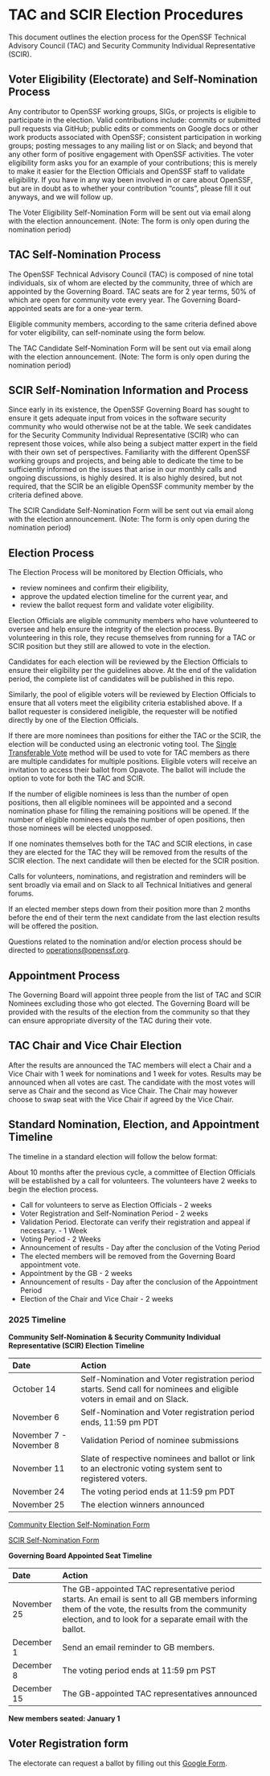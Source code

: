 # TAC and SCIR Election Procedures

This document outlines the election process for the OpenSSF Technical Advisory Council (TAC) and Security Community Individual Representative (SCIR).


## Voter Eligibility (Electorate) and Self-Nomination Process

Any contributor to OpenSSF working groups, SIGs, or projects is eligible to participate in the election.
Valid contributions include: commits or submitted pull requests via GitHub; public edits or comments on Google docs or other work products associated with OpenSSF; consistent participation in working groups; posting messages to any mailing list or on Slack; and beyond that any other form of positive engagement with OpenSSF activities.
The voter eligibility form asks you for an example of your contributions; this is merely to make it easier for the Election Officials and OpenSSF staff to validate eligibility.
If you have in any way been involved in or care about OpenSSF, but are in doubt as to whether your contribution “counts”, please fill it out anyways, and we will follow up.

The Voter Eligibility Self-Nomination Form will be sent out via email along with the election announcement.
(Note: The form is only open during the nomination period)


## TAC Self-Nomination Process

The OpenSSF Technical Advisory Council (TAC) is composed of nine total individuals, six of whom are elected by the community, three of which are appointed by the Governing Board.  TAC seats are for 2 year terms, 50% of which are open for community vote every year.  The Governing Board-appointed seats are for a one-year term.

Eligible community members, according to the same criteria defined above for voter eligibility, can self-nominate using the form below.

The TAC Candidate Self-Nomination Form will be sent out via email along with the election announcement.
(Note: The form is only open during the nomination period)


## SCIR Self-Nomination Information and Process

Since early in its existence, the OpenSSF Governing Board has sought to ensure it gets adequate input from voices in the software security community who would otherwise not be at the table.
We seek candidates for the Security Community Individual Representative (SCIR) who can represent those voices, while also being a subject matter expert in the field with their own set of perspectives.
Familiarity with the different OpenSSF working groups and projects, and being able to dedicate the time to be sufficiently informed on the issues that arise in our monthly calls and ongoing discussions, is highly desired.
It is also highly desired, but not required, that the SCIR be an eligible OpenSSF community member by the criteria defined above.

The SCIR Candidate Self-Nomination Form will be sent out via email along with the election announcement.
(Note: The form is only open during the nomination period)


## Election Process

The Election Process will be monitored by Election Officials, who
* review nominees and confirm their eligibility,
* approve the updated election timeline for the current year, and
* review the ballot request form and validate voter eligibility.

Election Officials are eligible community members who have volunteered to oversee and help ensure the integrity of the election process. By volunteering in this role, they recuse themselves from running for a TAC or SCIR position but they still are allowed to vote in the election.

Candidates for each election will be reviewed by the Election Officials to ensure their eligibility per the guidelines above. At the end of the validation period, the complete list of candidates will be published in this repo.

Similarly, the pool of eligible voters will be reviewed by Election Officials to ensure that all voters meet the eligibility criteria established above. If a ballot requester is considered ineligible, the requester will be notified directly by one of the Election Officials.

If there are more nominees than positions for either the TAC or the SCIR, the election will be conducted using an electronic voting tool.
The [Single Transferable Vote](https://en.wikipedia.org/wiki/Single_transferable_vote) method will be used to vote for TAC members as there are multiple candidates for multiple positions.
Eligible voters will receive an invitation to access their ballot from Opavote.
The ballot will include the option to vote for both the TAC and SCIR.

If the number of eligible nominees is less than the number of open positions, then all eligible nominees will be appointed and a second nomination phase for filling the remaining positions will be opened.
If the number of eligible nominees equals the number of open positions, then those nominees will be elected unopposed.

If one nominates themselves both for the TAC and SCIR elections, in case they are elected for the TAC they will be removed from the results of the SCIR election. The next candidate will then be elected for the SCIR position.

Calls for volunteers, nominations, and registration and reminders will be sent broadly via email and on Slack to all Technical Initiatives and general forums.

If an elected member steps down from their position more than 2 months before the end of their term the next candidate from the last election results will be offered the position.


Questions related to the nomination and/or election process should be directed to [operations@openssf.org](mailto:operations@openssf.org).


## Appointment Process

The Governing Board will appoint three people from the list of TAC and SCIR Nominees excluding those who got elected. The Governing Board will be provided with the results of the election from the community so that they can ensure appropriate diversity of the TAC during their vote.


## TAC Chair and Vice Chair Election

After the results are announced the TAC members will elect a Chair and a Vice Chair with 1 week for nominations and 1 week for votes. Results may be announced when all votes are cast. The candidate with the most votes will serve as Chair and the second as Vice Chair. The Chair may however choose to swap seat with the Vice Chair if agreed by the Vice Chair.


## Standard Nomination, Election, and Appointment Timeline

The timeline in a standard election will follow the below format:

About 10 months after the previous cycle, a committee of Election Officials will be established by a call for volunteers. The volunteers have 2 weeks to begin the election process.

- Call for volunteers to serve as Election Officials - 2 weeks
- Voter Registration and Self-Nomination Period - 2 weeks
- Validation Period. Electorate can verify their registration and appeal if necessary. - 1 Week
- Voting Period - 2 Weeks
- Announcement of results - Day after the conclusion of the Voting Period
- The elected members will be removed from the Governing Board appointment vote.
- Appointment by the GB - 2 weeks
- Announcement of results - Day after the conclusion of the Appointment Period
- Election of the Chair and Vice Chair - 2 weeks

### 2025 Timeline

**Community Self-Nomination & Security Community Individual Representative (SCIR) Election Timeline**

| Date | Action |
| :--- | :--- |
| October 14 | Self-Nomination and Voter registration period starts. Send call for nominees and eligible voters in email and on Slack.|
| November 6 | Self-Nomination and Voter registration period ends, 11:59 pm PDT
| November 7 - November 8 | Validation Period of nominee submissions
| November 11 | Slate of respective nominees and ballot or link to an electronic voting system sent to registered voters.
| November 24 | The voting period ends at 11:59 pm PDT
| November 25 | The election winners announced

[Community Election Self-Nomination Form](https://forms.gle/kanWZDrpT3dT79gD9)

[SCIR Self-Nomination Form](https://forms.gle/2wzS6hgXQoiTxXKn9)


**Governing Board Appointed Seat Timeline**

| Date | Action |
| :--- | :--- |
| November 25 | The GB-appointed TAC representative period starts. An email is sent to all GB members informing them of the vote, the results from the community election, and to look for a separate email with the ballot.|
| December 1 | Send an email reminder to GB members.
| December 8 | The voting period ends at 11:59 pm PST
| December 15 | The GB-appointed TAC representatives announced

 **New members seated: January 1**


## Voter Registration form

The electorate can request a ballot by filling out this [Google Form](https://forms.gle/2FofZgurk8GzZb7h7).

